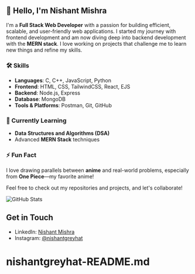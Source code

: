 ## 👋 Hello, I'm Nishant Mishra

I'm a **Full Stack Web Developer** with a passion for building efficient, scalable, and user-friendly web applications. I started my journey with frontend development and am now diving deep into backend development with the **MERN stack**. I love working on projects that challenge me to learn new things and refine my skills.

### 🛠️ Skills
- **Languages**: C, C++, JavaScript, Python
- **Frontend**: HTML, CSS, TailwindCSS, React, EJS
- **Backend**: Node.js, Express
- **Database**: MongoDB
- **Tools & Platforms**: Postman, Git, GitHub

### 🌱 Currently Learning
- **Data Structures and Algorithms (DSA)**
- Advanced **MERN Stack** techniques

### ⚡ Fun Fact
I love drawing parallels between **anime** and real-world problems, especially from **One Piece**—my favorite anime!

Feel free to check out my repositories and projects, and let's collaborate!

![GitHub Stats](https://github-readme-stats.vercel.app/api?username=nishantmishra&show_icons=true&theme=radical)


## Get in Touch
- LinkedIn: [Nishant Mishra](https://www.linkedin.com/in/nishantgreyhat/)
- Instagram: [@nishantgreyhat](https://instagram.com/nishhh.ant)
# nishantgreyhat-README.md
